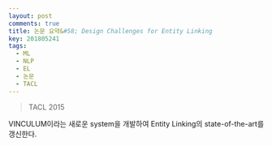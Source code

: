 ```yaml
---
layout: post
comments: true
title: 논문 요약&#58; Design Challenges for Entity Linking
key: 201805241
tags:
  - ML
  - NLP
  - EL
  - 논문
  - TACL
---
```


> TACL 2015

VINCULUM이라는 새로운 system을 개발하여 Entity Linking의 state-of-the-art를 갱신한다.

<!--more-->